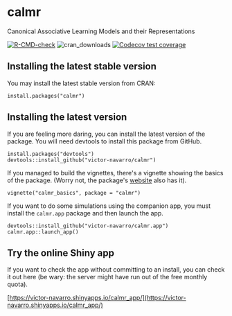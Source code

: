 # calmr

Canonical Associative Learning Models and their Representations

<!-- badges: start -->
[![R-CMD-check](https://github.com/victor-navarro/calmr/actions/workflows/R-CMD-check.yaml/badge.svg)](https://github.com/victor-navarro/calmr/actions/workflows/R-CMD-check.yaml)
![cran_downloads](https://cranlogs.r-pkg.org/badges/grand-total/calmr)
[![Codecov test coverage](https://codecov.io/gh/victor-navarro/calmr/graph/badge.svg)](https://app.codecov.io/gh/victor-navarro/calmr)
<!-- badges: end -->

## Installing the latest stable version

You may install the latest stable version from CRAN:

```
install.packages("calmr")
```

## Installing the latest version

If you are feeling more daring, you can install the latest version of the package. You will need devtools to install this package from GitHub.

```
install.packages("devtools")
devtools::install_github("victor-navarro/calmr")
```

If you managed to build the vignettes, there's a vignette showing the basics of the package. (Worry not, the package's [website](https://victornavarro.org/calmr/) also has it).

```
vignette("calmr_basics", package = "calmr")
```

If you want to do some simulations using the companion app, you must install the `calmr.app` package and then launch the app.

```
devtools::install_github("victor-navarro/calmr.app")
calmr.app::launch_app()
```

## Try the online Shiny app

If you want to check the app without committing to an install, you can check it out here (be wary: the server might have run out of the free monthly quota).

[https://victor-navarro.shinyapps.io/calmr_app/](https://victor-navarro.shinyapps.io/calmr_app/)

